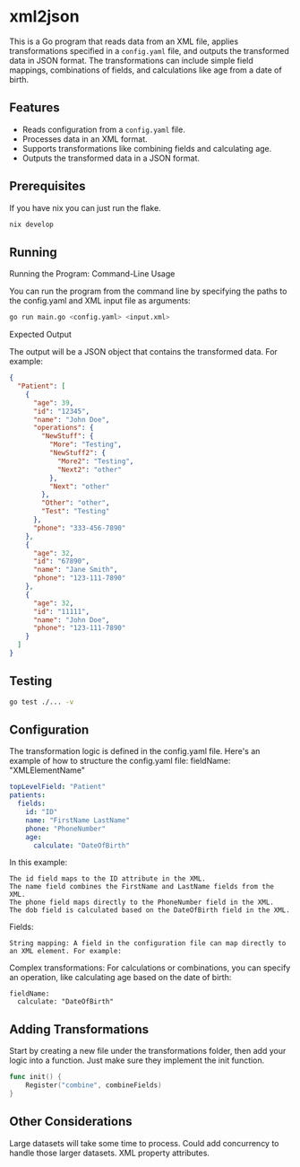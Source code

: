 # xml2json

This is a Go program that reads data from an XML file, applies transformations specified in a `config.yaml` file, and outputs the transformed data in JSON format. The transformations can include simple field mappings, combinations of fields, and calculations like age from a date of birth.

## Features
- Reads configuration from a `config.yaml` file.
- Processes data in an XML format.
- Supports transformations like combining fields and calculating age.
- Outputs the transformed data in a JSON format.

## Prerequisites

If you have nix you can just run the flake.
```bash
nix develop
```

## Running
Running the Program: Command-Line Usage

You can run the program from the command line by specifying the paths to the config.yaml and XML input file as arguments:

```bash
go run main.go <config.yaml> <input.xml>
```

Expected Output

The output will be a JSON object that contains the transformed data. For example:

```json
{
  "Patient": [
    {
      "age": 39,
      "id": "12345",
      "name": "John Doe",
      "operations": {
        "NewStuff": {
          "More": "Testing",
          "NewStuff2": {
            "More2": "Testing",
            "Next2": "other"
          },
          "Next": "other"
        },
        "Other": "other",
        "Test": "Testing"
      },
      "phone": "333-456-7890"
    },
    {
      "age": 32,
      "id": "67890",
      "name": "Jane Smith",
      "phone": "123-111-7890"
    },
    {
      "age": 32,
      "id": "11111",
      "name": "John Doe",
      "phone": "123-111-7890"
    }
  ]
}
```

## Testing

```bash
go test ./... -v
```

## Configuration

The transformation logic is defined in the config.yaml file. Here's an example of how to structure the config.yaml file: fieldName: "XMLElementName"

```yaml
topLevelField: "Patient"
patients:
  fields:
    id: "ID"
    name: "FirstName LastName"
    phone: "PhoneNumber"
    age:
      calculate: "DateOfBirth"
```

In this example:

    The id field maps to the ID attribute in the XML.
    The name field combines the FirstName and LastName fields from the XML.
    The phone field maps directly to the PhoneNumber field in the XML.
    The dob field is calculated based on the DateOfBirth field in the XML.

Fields:

    String mapping: A field in the configuration file can map directly to an XML element. For example:

Complex transformations: For calculations or combinations, you can specify an operation, like calculating age based on the date of birth:

    fieldName:
      calculate: "DateOfBirth"

## Adding Transformations

Start by creating a new file under the transformations folder, then add your logic into a function. Just make sure they implement the init function.

```go
func init() {
	Register("combine", combineFields)
}
```

## Other Considerations

Large datasets will take some time to process. Could add concurrency to handle those larger datasets.
XML property attributes.